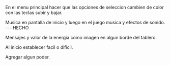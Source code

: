 
En el menu principal hacer que las opciones de seleccion cambien de color con las teclas subir y bajar.

Musica en pantalla de inicio y luego en el juego musica y efectos de sonido. --- HECHO

Mensajes y valor de la energia como imagen en algun borde del tablero. 

Al inicio establecer facil o dificil.

Agregar algun poder.